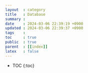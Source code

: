 ```yaml
---
layout  : category
title   : Database
summary : 
date    : 2024-03-06 22:39:19 +0900
updated : 2024-03-06 22:39:37 +0900
tags    : 
toc     : true
public  : true
parent  : [[index]]
latex   : false
---
```

* TOC
{:toc}
